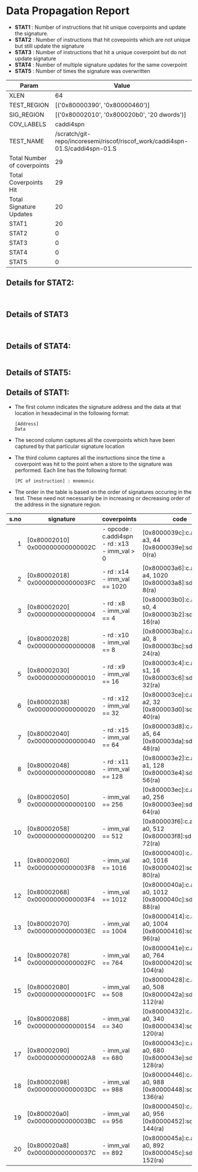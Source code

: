 
# Data Propagation Report

- **STAT1** : Number of instructions that hit unique coverpoints and update the signature.
- **STAT2** : Number of instructions that hit covepoints which are not unique but still update the signature
- **STAT3** : Number of instructions that hit a unique coverpoint but do not update signature
- **STAT4** : Number of multiple signature updates for the same coverpoint
- **STAT5** : Number of times the signature was overwritten

| Param                     | Value    |
|---------------------------|----------|
| XLEN                      | 64      |
| TEST_REGION               | [('0x80000390', '0x80000460')]      |
| SIG_REGION                | [('0x80002010', '0x800020b0', '20 dwords')]      |
| COV_LABELS                | caddi4spn      |
| TEST_NAME                 | /scratch/git-repo/incoresemi/riscof/riscof_work/caddi4spn-01.S/caddi4spn-01.S    |
| Total Number of coverpoints| 29     |
| Total Coverpoints Hit     | 29      |
| Total Signature Updates   | 20      |
| STAT1                     | 20      |
| STAT2                     | 0      |
| STAT3                     | 0     |
| STAT4                     | 0     |
| STAT5                     | 0     |

## Details for STAT2:

```


```

## Details of STAT3

```


```

## Details of STAT4:

```

```

## Details of STAT5:



## Details of STAT1:

- The first column indicates the signature address and the data at that location in hexadecimal in the following format: 
  ```
  [Address]
  Data
  ```

- The second column captures all the coverpoints which have been captured by that particular signature location

- The third column captures all the insrtuctions since the time a coverpoint was
  hit to the point when a store to the signature was performed. Each line has
  the following format:
  ```
  [PC of instruction] : mnemonic
  ```
- The order in the table is based on the order of signatures occuring in the
  test. These need not necessarily be in increasing or decreasing order of the
  address in the signature region.

|s.no|            signature             |                        coverpoints                        |                                code                                |
|---:|----------------------------------|-----------------------------------------------------------|--------------------------------------------------------------------|
|   1|[0x80002010]<br>0x000000000000002C|- opcode : c.addi4spn<br> - rd : x13<br> - imm_val > 0<br> |[0x8000039c]:c.addi4spn a3, 44<br> [0x8000039e]:sd a3, 0(ra)<br>    |
|   2|[0x80002018]<br>0x00000000000003FC|- rd : x14<br> - imm_val == 1020<br>                       |[0x800003a6]:c.addi4spn a4, 1020<br> [0x800003a8]:sd a4, 8(ra)<br>  |
|   3|[0x80002020]<br>0x0000000000000004|- rd : x8<br> - imm_val == 4<br>                           |[0x800003b0]:c.addi4spn s0, 4<br> [0x800003b2]:sd fp, 16(ra)<br>    |
|   4|[0x80002028]<br>0x0000000000000008|- rd : x10<br> - imm_val == 8<br>                          |[0x800003ba]:c.addi4spn a0, 8<br> [0x800003bc]:sd a0, 24(ra)<br>    |
|   5|[0x80002030]<br>0x0000000000000010|- rd : x9<br> - imm_val == 16<br>                          |[0x800003c4]:c.addi4spn s1, 16<br> [0x800003c6]:sd s1, 32(ra)<br>   |
|   6|[0x80002038]<br>0x0000000000000020|- rd : x12<br> - imm_val == 32<br>                         |[0x800003ce]:c.addi4spn a2, 32<br> [0x800003d0]:sd a2, 40(ra)<br>   |
|   7|[0x80002040]<br>0x0000000000000040|- rd : x15<br> - imm_val == 64<br>                         |[0x800003d8]:c.addi4spn a5, 64<br> [0x800003da]:sd a5, 48(ra)<br>   |
|   8|[0x80002048]<br>0x0000000000000080|- rd : x11<br> - imm_val == 128<br>                        |[0x800003e2]:c.addi4spn a1, 128<br> [0x800003e4]:sd a1, 56(ra)<br>  |
|   9|[0x80002050]<br>0x0000000000000100|- imm_val == 256<br>                                       |[0x800003ec]:c.addi4spn a0, 256<br> [0x800003ee]:sd a0, 64(ra)<br>  |
|  10|[0x80002058]<br>0x0000000000000200|- imm_val == 512<br>                                       |[0x800003f6]:c.addi4spn a0, 512<br> [0x800003f8]:sd a0, 72(ra)<br>  |
|  11|[0x80002060]<br>0x00000000000003F8|- imm_val == 1016<br>                                      |[0x80000400]:c.addi4spn a0, 1016<br> [0x80000402]:sd a0, 80(ra)<br> |
|  12|[0x80002068]<br>0x00000000000003F4|- imm_val == 1012<br>                                      |[0x8000040a]:c.addi4spn a0, 1012<br> [0x8000040c]:sd a0, 88(ra)<br> |
|  13|[0x80002070]<br>0x00000000000003EC|- imm_val == 1004<br>                                      |[0x80000414]:c.addi4spn a0, 1004<br> [0x80000416]:sd a0, 96(ra)<br> |
|  14|[0x80002078]<br>0x00000000000002FC|- imm_val == 764<br>                                       |[0x8000041e]:c.addi4spn a0, 764<br> [0x80000420]:sd a0, 104(ra)<br> |
|  15|[0x80002080]<br>0x00000000000001FC|- imm_val == 508<br>                                       |[0x80000428]:c.addi4spn a0, 508<br> [0x8000042a]:sd a0, 112(ra)<br> |
|  16|[0x80002088]<br>0x0000000000000154|- imm_val == 340<br>                                       |[0x80000432]:c.addi4spn a0, 340<br> [0x80000434]:sd a0, 120(ra)<br> |
|  17|[0x80002090]<br>0x00000000000002A8|- imm_val == 680<br>                                       |[0x8000043c]:c.addi4spn a0, 680<br> [0x8000043e]:sd a0, 128(ra)<br> |
|  18|[0x80002098]<br>0x00000000000003DC|- imm_val == 988<br>                                       |[0x80000446]:c.addi4spn a0, 988<br> [0x80000448]:sd a0, 136(ra)<br> |
|  19|[0x800020a0]<br>0x00000000000003BC|- imm_val == 956<br>                                       |[0x80000450]:c.addi4spn a0, 956<br> [0x80000452]:sd a0, 144(ra)<br> |
|  20|[0x800020a8]<br>0x000000000000037C|- imm_val == 892<br>                                       |[0x8000045a]:c.addi4spn a0, 892<br> [0x8000045c]:sd a0, 152(ra)<br> |
